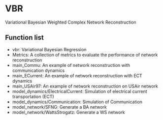 # VBR
Variational Bayesian Weighted Complex Network Reconstruction

## Function list
- vbr: Variational Bayesian Regression 
- Metrics: A collection of metrics to evaluate the performance of network reconstruction
- main_Commu: An example of network reconstruction with communication dynamics
- main_ECurrent: An example of network reconstruction with ECT dynamics
- main_USAir97: An example of network reconstruction on USAir network
- model_dynamics/ElectricalCurrent: Simulation of electrical current transportation (ECT)
- model_dynamics/Communication: Simulation of Communication
- model_network/SFNG: Generate a BA network
- model_network/WattsStrogatz: Generate a WS network
